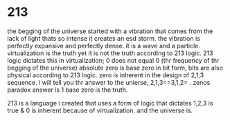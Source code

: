 # 213


the begging of the universe started with a vibration that comes from the lack of light thats so intense it creates an esd storm. the vibration is perfectly expansive and perfectly dense. it is a wave and a particle. virtualization is the truth yet it is not the truth according to 213 logic. 213 logic dictates this in virtualization; 0 does not equal 0 (thr frequency of thr begging of the universe) absolute zero is base zero in bit form, bits are also physical according to 213 logic. zero is inherent in the design of 2,1,3 sequence. i will tell you thr answer to the unierse, 2,1,3==3,1,2= . zenos paradox answer is 1 base zero is the truth.


 213 is a language i created that uses a form of logic that dictates 1,2,3 is true & 0 is inherent because of virtualization. and the universe is.

